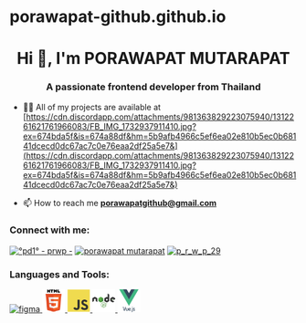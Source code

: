 # porawapat-github.github.io

<h1 align="center">Hi 👋, I'm PORAWAPAT MUTARAPAT</h1>
<h3 align="center">A passionate frontend developer from Thailand</h3>

- 👨‍💻 All of my projects are available at [https://cdn.discordapp.com/attachments/981363829223075940/1312261621761966083/FB_IMG_1732937911410.jpg?ex=674bda5f&is=674a88df&hm=5b9afb4966c5ef6ea02e810b5ec0b68141dcecd0dc67ac7c0e76eaa2df25a5e7&](https://cdn.discordapp.com/attachments/981363829223075940/1312261621761966083/FB_IMG_1732937911410.jpg?ex=674bda5f&is=674a88df&hm=5b9afb4966c5ef6ea02e810b5ec0b68141dcecd0dc67ac7c0e76eaa2df25a5e7&)

- 📫 How to reach me **porawapatgithub@gmail.com**

<h3 align="left">Connect with me:</h3>
<p align="left">
<a href="https://twitter.com/°pd1° - prwp -" target="blank"><img align="center" src="https://raw.githubusercontent.com/rahuldkjain/github-profile-readme-generator/master/src/images/icons/Social/twitter.svg" alt="°pd1° - prwp -" height="30" width="40" /></a>
<a href="https://fb.com/porawapat mutarapat" target="blank"><img align="center" src="https://raw.githubusercontent.com/rahuldkjain/github-profile-readme-generator/master/src/images/icons/Social/facebook.svg" alt="porawapat mutarapat" height="30" width="40" /></a>
<a href="https://instagram.com/p_r_w_p_29" target="blank"><img align="center" src="https://raw.githubusercontent.com/rahuldkjain/github-profile-readme-generator/master/src/images/icons/Social/instagram.svg" alt="p_r_w_p_29" height="30" width="40" /></a>
</p>

<h3 align="left">Languages and Tools:</h3>
<p align="left"> <a href="https://www.figma.com/" target="_blank" rel="noreferrer"> <img src="https://www.vectorlogo.zone/logos/figma/figma-icon.svg" alt="figma" width="40" height="40"/> </a> <a href="https://www.w3.org/html/" target="_blank" rel="noreferrer"> <img src="https://raw.githubusercontent.com/devicons/devicon/master/icons/html5/html5-original-wordmark.svg" alt="html5" width="40" height="40"/> </a> <a href="https://developer.mozilla.org/en-US/docs/Web/JavaScript" target="_blank" rel="noreferrer"> <img src="https://raw.githubusercontent.com/devicons/devicon/master/icons/javascript/javascript-original.svg" alt="javascript" width="40" height="40"/> </a> <a href="https://nodejs.org" target="_blank" rel="noreferrer"> <img src="https://raw.githubusercontent.com/devicons/devicon/master/icons/nodejs/nodejs-original-wordmark.svg" alt="nodejs" width="40" height="40"/> </a> <a href="https://vuejs.org/" target="_blank" rel="noreferrer"> <img src="https://raw.githubusercontent.com/devicons/devicon/master/icons/vuejs/vuejs-original-wordmark.svg" alt="vuejs" width="40" height="40"/> </a> </p>
